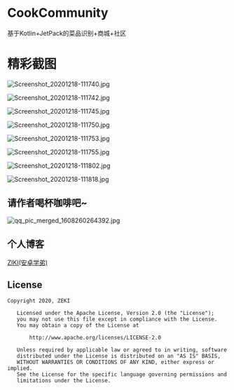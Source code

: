 # CookCommunity
基于Kotlin+JetPack的菜品识别+商城+社区

# 精彩截图
![Screenshot_20201218-111740.jpg](https://upload-images.jianshu.io/upload_images/17794320-5ecd85a7ea0de33c.jpg?imageMogr2/auto-orient/strip%7CimageView2/2/w/1240)

![Screenshot_20201218-111742.jpg](https://upload-images.jianshu.io/upload_images/17794320-95a0aab90dcb1746.jpg?imageMogr2/auto-orient/strip%7CimageView2/2/w/1240)

![Screenshot_20201218-111745.jpg](https://upload-images.jianshu.io/upload_images/17794320-2469f4a99e404e59.jpg?imageMogr2/auto-orient/strip%7CimageView2/2/w/1240)

![Screenshot_20201218-111750.jpg](https://upload-images.jianshu.io/upload_images/17794320-c29c81021fcd9f62.jpg?imageMogr2/auto-orient/strip%7CimageView2/2/w/1240)

![Screenshot_20201218-111753.jpg](https://upload-images.jianshu.io/upload_images/17794320-2f8e0a0919f2959e.jpg?imageMogr2/auto-orient/strip%7CimageView2/2/w/1240)

![Screenshot_20201218-111755.jpg](https://upload-images.jianshu.io/upload_images/17794320-ddc9a0136763a454.jpg?imageMogr2/auto-orient/strip%7CimageView2/2/w/1240)

![Screenshot_20201218-111802.jpg](https://upload-images.jianshu.io/upload_images/17794320-532f045ea5b7b0f3.jpg?imageMogr2/auto-orient/strip%7CimageView2/2/w/1240)

![Screenshot_20201218-111818.jpg](https://upload-images.jianshu.io/upload_images/17794320-0ffa1637e8393eb8.jpg?imageMogr2/auto-orient/strip%7CimageView2/2/w/1240)


## 请作者喝杯咖啡吧~
![qq_pic_merged_1608260264392.jpg](https://upload-images.jianshu.io/upload_images/17794320-823a9710246c4272.jpg?imageMogr2/auto-orient/strip%7CimageView2/2/w/1240)

## 个人博客
[ZIKI(安卓学弟)](https://zyf99.github.io/Blog/)
	
## License

	Copyright 2020, ZEKI
	
	   Licensed under the Apache License, Version 2.0 (the "License");
	   you may not use this file except in compliance with the License.
	   You may obtain a copy of the License at
	
	       http://www.apache.org/licenses/LICENSE-2.0
	
	   Unless required by applicable law or agreed to in writing, software
	   distributed under the License is distributed on an "AS IS" BASIS,
	   WITHOUT WARRANTIES OR CONDITIONS OF ANY KIND, either express or implied.
	   See the License for the specific language governing permissions and
	   limitations under the License.
